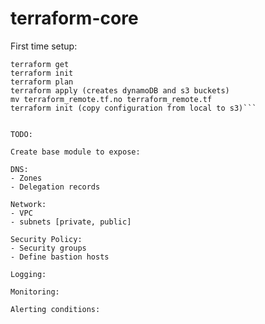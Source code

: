 # terraform-core


First time setup: 

```mv terraform_remote.tf terraform_remote.tf.no
terraform get
terraform init
terraform plan
terraform apply (creates dynamoDB and s3 buckets)
mv terraform_remote.tf.no terraform_remote.tf
terraform init (copy configuration from local to s3)```


TODO: 

Create base module to expose: 

DNS: 
- Zones
- Delegation records

Network:
- VPC
- subnets [private, public] 

Security Policy:
- Security groups
- Define bastion hosts

Logging:

Monitoring:

Alerting conditions: 



